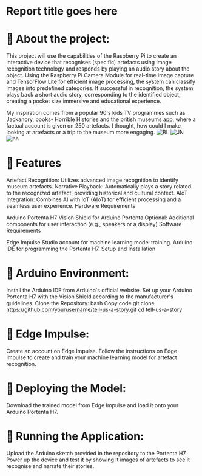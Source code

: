 # Report title goes here

# 💫 About the project:
This project will use the capabilities of the Raspberry Pi to create an interactive device that recognises (specific) artefacts using image recognition technology and responds by playing an audio story about the object. Using the Raspberry Pi Camera Module for real-time image capture and TensorFlow Lite for efficient image processing, the system can classify images into predefined categories. If successful in recognition, the system plays back a short audio story, corresponding to the identified object, creating a pocket size immersive and educational experience.<br>

My inspiration comes from a popular 90's kids TV programmes such as Jackanory, books- Horrible Histories and the british museums app, where a factual account is given on 250 artefacts. I thought, how could I make looking at artefacts or a trip to the museum more engaging.
![BL](https://github.com/Emer3ld/Tell-Us-A-Story/assets/114082509/512cb0bc-6ec6-49a8-a291-e742dec46bda)
![JN](https://github.com/Emer3ld/Tell-Us-A-Story/assets/114082509/8e2fb509-a3b8-4d08-93ac-433a995cade7)
![hh](https://github.com/Emer3ld/Tell-Us-A-Story/assets/114082509/12f2e522-20ae-4e3b-815e-ba27214217dc)


   
# 💫 Features

Artefact Recognition: Utilizes advanced image recognition to identify museum artefacts.
Narrative Playback: Automatically plays a story related to the recognized artefact, providing historical and cultural context.
AIoT Integration: Combines AI with IoT (AIoT) for efficient processing and a seamless user experience.
Hardware Requirements

Arduino Portenta H7
Vision Shield for Arduino Portenta
Optional: Additional components for user interaction (e.g., speakers or a display)
Software Requirements

Edge Impulse Studio account for machine learning model training.
Arduino IDE for programming the Portenta H7.
Setup and Installation

# 💫 Arduino Environment:
Install the Arduino IDE from Arduino's official website.
Set up your Arduino Portenta H7 with the Vision Shield according to the manufacturer's guidelines.
Clone the Repository:
bash
Copy code
git clone https://github.com/yourusername/tell-us-a-story.git
cd tell-us-a-story

# 💫 Edge Impulse:
Create an account on Edge Impulse.
Follow the instructions on Edge Impulse to create and train your machine learning model for artefact recognition.

# 💫 Deploying the Model:
Download the trained model from Edge Impulse and load it onto your Arduino Portenta H7.

# 💫 Running the Application:
Upload the Arduino sketch provided in the repository to the Portenta H7.
Power up the device and test it by showing it images of artefacts to see it recognise and narrate their stories.
